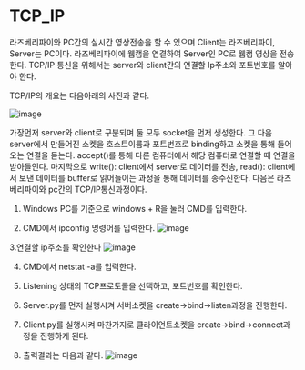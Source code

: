 # TCP_IP
라즈베리파이와 PC간의 실시간 영상전송을 할 수 있으며 Client는 라즈베리파이, Server는 PC이다.
라즈베리파이에 웹캠을 연결하여 Server인 PC로 웹캠 영상을 전송한다.
TCP/IP 통신을 위해서는 server와 client간의 연결할 Ip주소와 포트번호를 알아야 한다.

TCP/IP의 개요는 다음아래의 사진과 같다.

![image](https://user-images.githubusercontent.com/86957779/129339184-3b005504-496a-4cd8-b11f-b3c839fab65c.png)

가장먼저 server와 client로 구분되며 둘 모두 socket을 먼저 생성한다. 그 다음 server에서 만들어진 소켓을 호스트이름과 포트번호로 binding하고 소켓을 통해 들어오는 연결을 듣는다. accept()를 통해 다른 컴퓨터에서 해당 컴퓨터로 연결할 때 연결을 받아들인다. 마지막으로 write(): client에서 server로 데이터를 전송, read(): client에서 보낸 데이터를 buffer로 읽어들이는 과정을 통해 데이터를 송수신한다. 다음은 라즈베리파이와 pc간의 TCP/IP통신과정이다.

1. Windows PC를 기준으로 windows + R을 눌러 CMD를 입력한다.

2. CMD에서 ipconfig 명령어를 입력한다.
![image](https://user-images.githubusercontent.com/86957779/129338302-f979fc9f-bea1-4bfe-98f9-89774d6b17c4.png)

3.연결할 ip주소를 확인한다
![image](https://user-images.githubusercontent.com/86957779/129339081-6b423738-c927-4ead-b1da-36e2b7064448.png)

4. CMD에서 netstat -a를 입력한다.

5. Listening 상태의 TCP프로토콜을 선택하고, 포트번호를 확인한다.
 
6. Server.py를 먼저 실행시켜 서버소켓을 create->bind->listen과정을 진행한다.

7. Client.py를 실행시켜 마찬가지로 클라이언트소켓을 create->bind->connect과정을 진행하게 된다.

8. 출력결과는 다음과 같다.
![image](https://user-images.githubusercontent.com/86957779/125408022-6bccab00-e3f5-11eb-8826-6de8980a3e2b.png)
